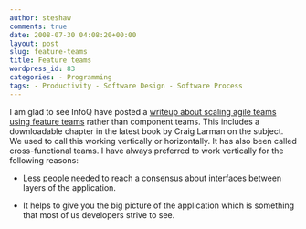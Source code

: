 ```yaml
---
author: steshaw
comments: true
date: 2008-07-30 04:08:20+00:00
layout: post
slug: feature-teams
title: Feature teams
wordpress_id: 83
categories: - Programming
tags: - Productivity - Software Design - Software Process
---
```


I am glad to see InfoQ have posted a [writeup about scaling agile teams using feature teams](http://www.infoq.com/articles/scaling-lean-agile-feature-teams) rather than component teams. This includes a downloadable chapter in the latest book by Craig Larman on the subject. We used to call this working vertically or horizontally. It has also been called cross-functional teams. I have always preferred to work vertically for the following reasons:




	
  * Less people needed to reach a consensus about interfaces between layers of the application.
 

	
  * It helps to give you the big picture of the application which is something that most of us developers strive to see.


